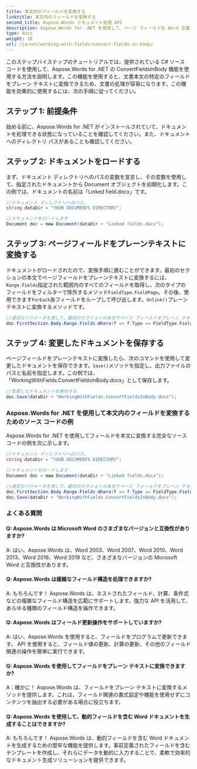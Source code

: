 ```yaml
---
title: 本文内のフィールドを変換する
linktitle: 本文内のフィールドを変換する
second_title: Aspose.Words ドキュメント処理 API
description: Aspose.Words for .NET を使用して、ページ フィールドを Word 文書本文のテキストに変換する方法を学習します。
type: docs
weight: 10
url: /ja/net/working-with-fields/convert-fields-in-body/
---
```


このステップバイステップのチュートリアルでは、提供されている C# ソース コードを使用して、Aspose.Words for .NET の ConvertFieldsInBody 機能を使用する方法を説明します。この機能を使用すると、文書本文の特定のフィールドをプレーン テキストに変換できるため、文書の処理が容易になります。この機能を効果的に使用するには、次の手順に従ってください。

## ステップ 1: 前提条件

始める前に、Aspose.Words for .NET がインストールされていて、ドキュメントを処理できる状態になっていることを確認してください。また、ドキュメントへのディレクトリ パスがあることも確認してください。

## ステップ 2: ドキュメントをロードする

まず、ドキュメント ディレクトリへのパスの変数を宣言し、その変数を使用して、指定されたドキュメントから Document オブジェクトを初期化します。この例では、ドキュメントの名前は「Linked field.docx」です。

```csharp
//ドキュメント ディレクトリへのパス。
string dataDir = "YOUR DOCUMENTS DIRECTORY";

//ドキュメントをロードします
Document doc = new Document(dataDir + "Linked fields.docx");
```

## ステップ 3: ページフィールドをプレーンテキストに変換する

ドキュメントがロードされたので、変換手順に進むことができます。最初のセクションの本文でページフィールドをプレーンテキストに変換するには、`Range.Fields`指定された範囲内のすべてのフィールドを取得し、次のタイプのフィールドをフィルターで除外するメソッド`FieldType.FieldPage`。その後、使用できます`ForEach`各フィールドをループして呼び出します。`Unlink()`プレーンテキストに変換するメソッドです。

```csharp
//適切なパラメータを渡して、最初のセクションの本文でページ フィールドをプレーン テキストに変換します。
doc.FirstSection.Body.Range.Fields.Where(f => f.Type == FieldType.FieldPage).ToList().ForEach(f => f.Unlink());
```

## ステップ 4: 変更したドキュメントを保存する

ページフィールドをプレーンテキストに変換したら、次のコマンドを使用して変更したドキュメントを保存できます。`Save()`メソッドを指定し、出力ファイルのパスと名前を指定します。この例では、「WorkingWithFields.ConvertFieldsInBody.docx」として保存します。

```csharp
//変更したドキュメントを保存する
doc.Save(dataDir + "WorkingWithFields.ConvertFieldsInBody.docx");
```

### Aspose.Words for .NET を使用して本文内のフィールドを変換するためのソース コードの例

Aspose.Words for .NET を使用してフィールドを本文に変換する完全なソース コードの例を次に示します。

```csharp
//ドキュメント ディレクトリへのパス。
string dataDir = "YOUR DOCUMENTS DIRECTORY";

//ドキュメントをロードします
Document doc = new Document(dataDir + "Linked fields.docx");

//適切なパラメータを渡して、最初のセクションの本文でページ フィールドをプレーン テキストに変換します。
doc.FirstSection.Body.Range.Fields.Where(f => f.Type == FieldType.FieldPage).ToList().ForEach(f => f.A
doc.Save(dataDir + "WorkingWithFields.ConvertFieldsInBody.docx");
```

### よくある質問

#### Q: Aspose.Words は Microsoft Word のさまざまなバージョンと互換性がありますか?

A: はい、Aspose.Words は、Word 2003、Word 2007、Word 2010、Word 2013、Word 2016、Word 2019 など、さまざまなバージョンの Microsoft Word と互換性があります。

#### Q: Aspose.Words は複雑なフィールド構造を処理できますか?

A: もちろんです！ Aspose.Words は、ネストされたフィールド、計算、条件式などの複雑なフィールド構造を広範にサポートします。強力な API を活用して、あらゆる種類のフィールド構造を操作できます。

#### Q: Aspose.Words はフィールド更新操作をサポートしていますか?

A: はい、Aspose.Words を使用すると、フィールドをプログラムで更新できます。 API を使用すると、フィールド値の更新、計算の更新、その他のフィールド関連の操作を簡単に実行できます。

#### Q: Aspose.Words を使用してフィールドをプレーン テキストに変換できますか?

A：確かに！ Aspose.Words は、フィールドをプレーン テキストに変換するメソッドを提供します。これは、フィールド関連の書式設定や機能を使用せずにコンテンツを抽出する必要がある場合に役立ちます。

#### Q: Aspose.Words を使用して、動的フィールドを含む Word ドキュメントを生成することはできますか?

A: もちろんです！ Aspose.Words は、動的フィールドを含む Word ドキュメントを生成するための堅牢な機能を提供します。事前定義されたフィールドを含むテンプレートを作成し、それらにデータを動的に入力することで、柔軟で効率的なドキュメント生成ソリューションを提供できます。